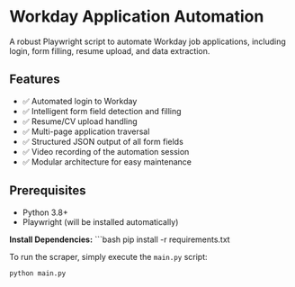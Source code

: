 # Workday Application Automation

A robust Playwright script to automate Workday job applications, including login, form filling, resume upload, and data extraction.

## Features

- ✅ Automated login to Workday
- ✅ Intelligent form field detection and filling
- ✅ Resume/CV upload handling
- ✅ Multi-page application traversal
- ✅ Structured JSON output of all form fields
- ✅ Video recording of the automation session
- ✅ Modular architecture for easy maintenance

## Prerequisites

- Python 3.8+
- Playwright (will be installed automatically)

**Install Dependencies:**
    ```bash
    pip install -r requirements.txt


To run the scraper, simply execute the `main.py` script:

```bash
python main.py
